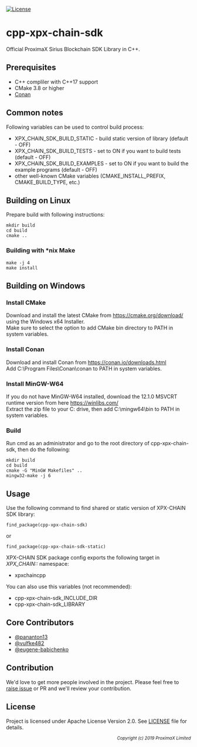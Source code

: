 
[![License](https://img.shields.io/badge/License-Apache%202.0-blue.svg)](https://opensource.org/licenses/Apache-2.0)

# cpp-xpx-chain-sdk

Official ProximaX Sirius Blockchain SDK Library in C++.

## Prerequisites ##

* C++ compliler with C++17 support
* CMake 3.8 or higher
* [Conan](https://conan.io)

## Common notes ##

Following variables can be used to control build process:
* XPX_CHAIN_SDK_BUILD_STATIC - build static version of library (default - OFF)
* XPX_CHAIN_SDK_BUILD_TESTS - set to ON if you want to build tests (default - OFF)
* XPX_CHAIN_SDK_BUILD_EXAMPLES - set to ON if you want to build the example programs (default - OFF)
* other well-known CMake variables (CMAKE_INSTALL_PREFIX, CMAKE_BUILD_TYPE, etc.)

## Building on Linux ##

Prepare build with following instructions:

```
mkdir build
cd build
cmake ..
```

### Building with *nix Make ###

```
make -j 4
make install
```

## Building on Windows ##

### Install CMake ###
Download and install the latest CMake from https://cmake.org/download/ using the Windows x64 Installer.  
Make sure to select the option to add CMake bin directory to PATH in system variables.

### Install Conan ###
Download and install Conan from https://conan.io/downloads.html  
Add C:\Program Files\Conan\conan to PATH in system variables.

### Install MinGW-W64 ###
If you do not have MinGW-W64 installed, download the 12.1.0 MSVCRT runtime version from here https://winlibs.com/  
Extract the zip file to your C: drive, then add C:\mingw64\bin to PATH in system variables.

### Build ###
Run cmd as an administrator and go to the root directory of cpp-xpx-chain-sdk, then do the following:

```
mkdir build
cd build
cmake -G "MinGW Makefiles" ..
mingw32-make -j 6
```

## Usage ##

Use the following command to find shared or static version of XPX-CHAIN SDK library:
```
find_package(cpp-xpx-chain-sdk)
```
or
```
find_package(cpp-xpx-chain-sdk-static)
```

XPX-CHAIN SDK package config exports the following target in _XPX_CHAIN::_ namespace:
* xpxchaincpp

You can also use this variables (not recommended):
* cpp-xpx-chain-sdk_INCLUDE_DIR
* cpp-xpx-chain-sdk_LIBRARY

## Core Contributors
 + [@pananton13](https://github.com/pananton13)
 + [@vulfke482](https://github.com/vulfke482)
 + [@eugene-babichenko](https://github.com/eugene-babichenko)
 
## Contribution ##

We'd love to get more people involved in the project. Please feel free to [raise issue](https://github.com/proximax-storage/cpp-xpx-chain-sdk/issues/new) or PR and we'll review your contribution.
    
## License ##

Project is licensed under Apache License Version 2.0. See [LICENSE](https://github.com/proximax-storage/cpp-xpx-chain-sdk/blob/master/LICENSE) file for details.

<p align="right"><i><sub>Copyright (c) 2019 ProximaX Limited</sub></i></p>

